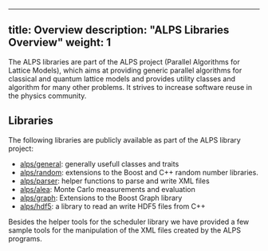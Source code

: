 
---
title: Overview
description: "ALPS Libraries Overview"
weight: 1
---

The ALPS libraries are part of the ALPS project (Parallel Algorithms for Lattice Models), which aims at providing generic parallel algorithms for classical and quantum lattice models and provides utility classes and algorithm for many other problems. It strives to increase software reuse in the physics community.

## Libraries

The following libraries are publicly available as part of the ALPS library project:

- [alps/general](../general): generally usefull classes and traits
- [alps/random](../random): extensions to the Boost and C++ random number libraries.
- [alps/parser](../parser): helper functions to parse and write XML files
- [alps/alea](../alea): Monte Carlo measurements and evaluation
- [alps/graph](../bgl): Extensions to the Boost Graph library
- [alps/hdf5](../hdf5): a library to read an write HDF5 files from C++

Besides the helper tools for the scheduler library we have provided a few sample tools for the manipulation of the XML files created by the ALPS programs.
